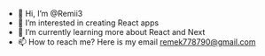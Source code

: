 - 👋 Hi, I’m @Remii3
- 👀 I’m interested in creating React apps
- 🌱 I’m currently learning more about  React and Next
- 📫 How to reach me? Here is my email remek778790@gmail.com 


